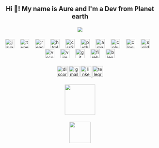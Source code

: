 <h2 align="center">Hi 👋! My name is Aure and I'm a Dev from Planet earth</h2>

###

<div align="center">
 <img src="http://estruyf-github.azurewebsites.net/api/VisitorHit?user=aurelsid&repo=aurelsid&countColorcountColor&countColor=%237B1E7B"/>
</div>

###

<div align="center">
  <img src="https://cdn.jsdelivr.net/gh/devicons/devicon/icons/javascript/javascript-original.svg" height="30" alt="javascript logo" />
  <img width="12" />
  <img src="https://cdn.jsdelivr.net/gh/devicons/devicon/icons/typescript/typescript-original.svg" height="30" alt="typescript logo" />
  <img width="12" />
  <img src="https://cdn.jsdelivr.net/gh/devicons/devicon/icons/react/react-original.svg" height="30" alt="react logo" />
  <img width="12" />
  <img src="https://cdn.jsdelivr.net/gh/devicons/devicon/icons/html5/html5-original.svg" height="30" alt="html5 logo" />
  <img width="12" />
  <img src="https://cdn.jsdelivr.net/gh/devicons/devicon/icons/css3/css3-original.svg" height="30" alt="css3 logo" />
  <img width="12" />
  <img src="https://cdn.jsdelivr.net/gh/devicons/devicon/icons/python/python-original.svg" height="30" alt="python logo" />
  <img width="12" />
  <img src="https://cdn.jsdelivr.net/gh/devicons/devicon/icons/amazonwebservices/amazonwebservices-line-wordmark.svg" height="30" alt="amazonwebservices logo" />
  <img width="12" />
  <img src="https://cdn.jsdelivr.net/gh/devicons/devicon/icons/cplusplus/cplusplus-original.svg" height="30" alt="cplusplus logo" />
  <img width="12" />
  <img src="https://cdn.jsdelivr.net/gh/devicons/devicon/icons/c/c-original.svg" height="30" alt="c logo" />
  <img width="12" />
  <img src="https://cdn.jsdelivr.net/gh/devicons/devicon/icons/solidity/solidity-original.svg" height="30" alt="solidity logo" />
  <img width="12" />
  <img src="https://cdn.jsdelivr.net/gh/devicons/devicon/icons/vscode/vscode-original.svg" height="30" alt="vscode logo" />
  <img width="12" />
  <img src="https://cdn.jsdelivr.net/gh/devicons/devicon/icons/vim/vim-original.svg" height="30" alt="vim logo" />
  <img width="12" />
  <img src="https://cdn.jsdelivr.net/gh/devicons/devicon/icons/git/git-original.svg" height="30" alt="git logo" />
  <img width="12" />
  <img src="https://cdn.jsdelivr.net/gh/devicons/devicon/icons/firebase/firebase-plain.svg" height="30" alt="firebase logo" />
  <img width="12" />
  <img src="https://cdn.jsdelivr.net/gh/devicons/devicon/icons/blender/blender-original.svg" height="30" alt="blender logo" />
</div>

###

<div align="center">
  <img src="https://img.shields.io/static/v1?message=Discord&logo=discord&label=&color=313131&logoColor=cd42b9&labelColor=313131&style=for-the-badge" height="35" alt="discord logo" />
  <img src="https://img.shields.io/static/v1?message=aurelsid021@gmail.com&logo=gmail&label=&color=313131&logoColor=cd42b9&labelColor=313131&style=for-the-badge" height="35" alt="gmail logo" />
  <a href="https://www.linkedin.com/in/aurelio-sideris/" target="_blank">
    <img src="https://img.shields.io/static/v1?message=LinkedIn&logo=linkedin&label=&color=313131&logoColor=cd42b9&labelColor=&style=for-the-badge" height="35" alt="linkedin logo" />
  </a>
  <img src="https://img.shields.io/static/v1?message=@Aursid&logo=telegram&label=&color=313131&logoColor=cd42b9&labelColor=&style=for-the-badge" height="35" alt="telegram logo" />
</div>

###

<div align="center">
  <img height="100" src="https://cdn-images-1.medium.com/max/1200/1*OfJCRxaxKZvPAgwjICsqeQ.jpeg" />
</div>

###

<div align="center">
  <img height="70" src="https://media.tenor.com/qIb5-EV7YhoAAAAM/sid-sloth.gif" />
</div>

###
